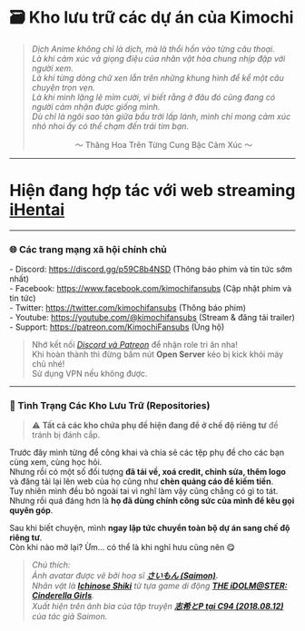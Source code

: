 # 🗃️ Kho lưu trữ các dự án của Kimochi

> _Dịch Anime không chỉ là dịch, mà là thổi hồn vào từng câu thoại._  
> _Là khi cảm xúc và giọng điệu của nhân vật hòa chung nhịp đập với người xem._  
> _Là khi từng dòng chữ xen lẫn trên những khung hình để kể một câu chuyện trọn vẹn._  
> _Là khi mình lặng lẽ mỉm cười, vì biết rằng ở đâu đó cũng đang có người cảm nhận được giống mình._  
> _Dù chỉ là ngôi sao tàn giữa bầu trời lấp lánh, mình chỉ mong cảm xúc nhỏ nhoi ấy có thể chạm đến trái tim bạn._
><p align="center">～ Thăng Hoa Trên Từng Cung Bậc Cảm Xúc ～</p>

---
# Hiện đang hợp tác với web streaming [iHentai](https://ihentai.to/)
---

### 🌐 Các trang mạng xã hội chính chủ
\- Discord: <https://discord.gg/p59C8b4NSD> (Thông báo phim và tin tức sớm nhất)  
\- Facebook: <https://www.facebook.com/kimochifansubs> (Cập nhật phim và tin tức)  
\- Twitter: <https://twitter.com/kimochifansubs> (Thông báo phim)  
\- Youtube: <https://youtube.com/@kimochifansubs> (Stream & đăng tải trailer)  
\- Support: <https://patreon.com/KimochiFansubs> (Ủng hộ)  
> Nhớ kết nối [*Discord và Patreon*](https://www.patreon.com/settings/apps/discord) để nhận role tri ân nha!  
> Khi hoàn thành thì đừng bấm nút **Open Server** kẻo bị kick khỏi máy chủ nhé!  
> Sử dụng VPN nếu không được.  

---

### 🚧 Tình Trạng Các Kho Lưu Trữ (Repositories)

> ⚠️ **Tất cả các kho chứa phụ đề hiện đang để ở chế độ riêng tư** để tránh bị đánh cắp.

Trước đây mình từng để công khai và chia sẻ các tệp phụ đề cho các bạn cùng xem, cùng học hỏi.  
Nhưng rồi có một số đối tượng **đã tải về, xoá credit, chỉnh sửa, thêm logo** và đăng tải lại lên web của họ cũng như **chèn quảng cáo để kiếm tiền**.  
Tuy nhiên mình đều bỏ ngoài tai vì nghĩ làm vậy cũng chẳng có gì to tát.  
Nhưng rồi quá đáng hơn là **họ đã dùng chính công sức của mình để kêu gọi quyên góp**.

Sau khi biết chuyện, mình **ngay lập tức chuyển toàn bộ dự án sang chế độ riêng tư**.  
Còn khi nào mở lại? Ừm... có thể là khi nghỉ hưu cũng nên 😋  

> *Chú thích:*  
> *Ảnh avatar được vẽ bởi hoạ sĩ **[さいもん (Saimon)](https://www.pixiv.net/users/476815).***  
> *Nhân vật là [**Ichinose Shiki**](https://dic.pixiv.net/a/一ノ瀬志希) từ tựa game di động [**THE iDOLM@STER: Cinderella Girls**](https://dic.pixiv.net/a/アイドルマスターシンデレラガールズ).*  
> *Xuất hiện trên ảnh bìa của tập truyện [**志希とP tại C94 (2018.08.12)**](https://www.pixiv.net/artworks/70257248) của tác giả Saimon.*  
